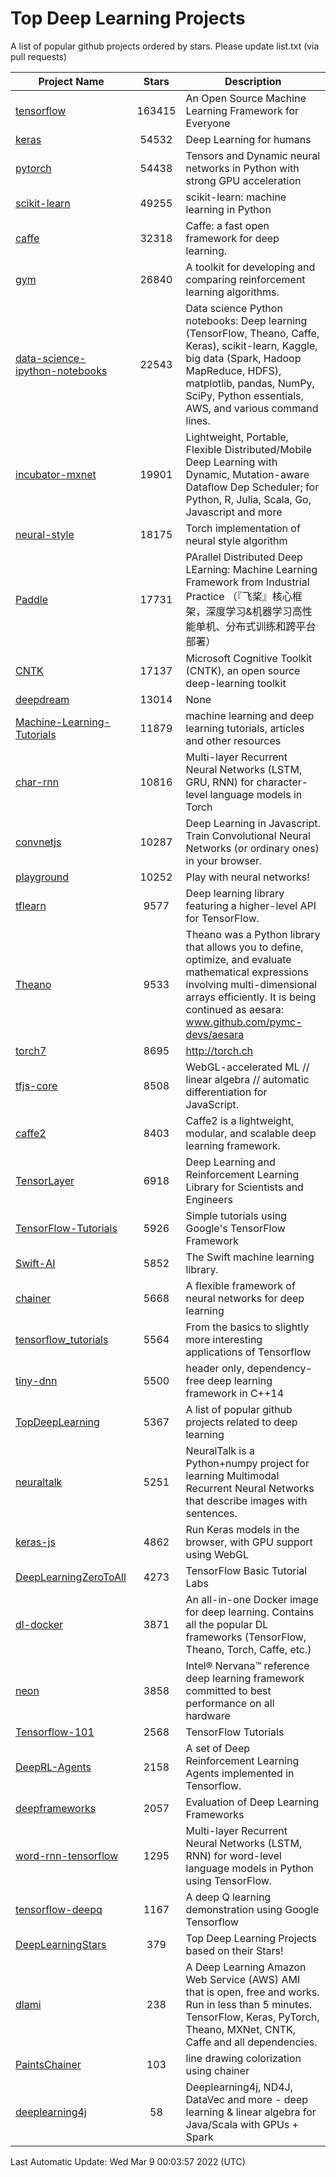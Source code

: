 # Top Deep Learning Projects
A list of popular github projects ordered by stars.
Please update list.txt (via pull requests)

|Project Name| Stars | Description |
| ---------- |:-----:| ----------- |
| [tensorflow](https://github.com/tensorflow/tensorflow) | 163415 | An Open Source Machine Learning Framework for Everyone |
| [keras](https://github.com/keras-team/keras) | 54532 | Deep Learning for humans |
| [pytorch](https://github.com/pytorch/pytorch) | 54438 | Tensors and Dynamic neural networks in Python with strong GPU acceleration |
| [scikit-learn](https://github.com/scikit-learn/scikit-learn) | 49255 | scikit-learn: machine learning in Python |
| [caffe](https://github.com/BVLC/caffe) | 32318 | Caffe: a fast open framework for deep learning. |
| [gym](https://github.com/openai/gym) | 26840 | A toolkit for developing and comparing reinforcement learning algorithms. |
| [data-science-ipython-notebooks](https://github.com/donnemartin/data-science-ipython-notebooks) | 22543 | Data science Python notebooks: Deep learning (TensorFlow, Theano, Caffe, Keras), scikit-learn, Kaggle, big data (Spark, Hadoop MapReduce, HDFS), matplotlib, pandas, NumPy, SciPy, Python essentials, AWS, and various command lines. |
| [incubator-mxnet](https://github.com/apache/incubator-mxnet) | 19901 | Lightweight, Portable, Flexible Distributed/Mobile Deep Learning with Dynamic, Mutation-aware Dataflow Dep Scheduler; for Python, R, Julia, Scala, Go, Javascript and more |
| [neural-style](https://github.com/jcjohnson/neural-style) | 18175 | Torch implementation of neural style algorithm |
| [Paddle](https://github.com/PaddlePaddle/Paddle) | 17731 | PArallel Distributed Deep LEarning: Machine Learning Framework from Industrial Practice （『飞桨』核心框架，深度学习&机器学习高性能单机、分布式训练和跨平台部署） |
| [CNTK](https://github.com/microsoft/CNTK) | 17137 | Microsoft Cognitive Toolkit (CNTK), an open source deep-learning toolkit |
| [deepdream](https://github.com/google/deepdream) | 13014 | None |
| [Machine-Learning-Tutorials](https://github.com/ujjwalkarn/Machine-Learning-Tutorials) | 11879 | machine learning and deep learning tutorials, articles and other resources  |
| [char-rnn](https://github.com/karpathy/char-rnn) | 10816 | Multi-layer Recurrent Neural Networks (LSTM, GRU, RNN) for character-level language models in Torch |
| [convnetjs](https://github.com/karpathy/convnetjs) | 10287 | Deep Learning in Javascript. Train Convolutional Neural Networks (or ordinary ones) in your browser. |
| [playground](https://github.com/tensorflow/playground) | 10252 | Play with neural networks! |
| [tflearn](https://github.com/tflearn/tflearn) | 9577 | Deep learning library featuring a higher-level API for TensorFlow. |
| [Theano](https://github.com/Theano/Theano) | 9533 | Theano was a Python library that allows you to define, optimize, and evaluate mathematical expressions involving multi-dimensional arrays efficiently. It is being continued as aesara: www.github.com/pymc-devs/aesara |
| [torch7](https://github.com/torch/torch7) | 8695 | http://torch.ch |
| [tfjs-core](https://github.com/tensorflow/tfjs-core) | 8508 | WebGL-accelerated ML // linear algebra // automatic differentiation for JavaScript. |
| [caffe2](https://github.com/facebookarchive/caffe2) | 8403 | Caffe2 is a lightweight, modular, and scalable deep learning framework. |
| [TensorLayer](https://github.com/tensorlayer/TensorLayer) | 6918 | Deep Learning and Reinforcement Learning Library for Scientists and Engineers  |
| [TensorFlow-Tutorials](https://github.com/nlintz/TensorFlow-Tutorials) | 5926 | Simple tutorials using Google's TensorFlow Framework |
| [Swift-AI](https://github.com/Swift-AI/Swift-AI) | 5852 | The Swift machine learning library. |
| [chainer](https://github.com/chainer/chainer) | 5668 | A flexible framework of neural networks for deep learning |
| [tensorflow_tutorials](https://github.com/pkmital/tensorflow_tutorials) | 5564 | From the basics to slightly more interesting applications of Tensorflow |
| [tiny-dnn](https://github.com/tiny-dnn/tiny-dnn) | 5500 | header only, dependency-free deep learning framework in C++14 |
| [TopDeepLearning](https://github.com/aymericdamien/TopDeepLearning) | 5367 | A list of popular github projects related to deep learning |
| [neuraltalk](https://github.com/karpathy/neuraltalk) | 5251 | NeuralTalk is a Python+numpy project for learning Multimodal Recurrent Neural Networks that describe images with sentences. |
| [keras-js](https://github.com/transcranial/keras-js) | 4862 | Run Keras models in the browser, with GPU support using WebGL |
| [DeepLearningZeroToAll](https://github.com/hunkim/DeepLearningZeroToAll) | 4273 | TensorFlow Basic Tutorial Labs |
| [dl-docker](https://github.com/floydhub/dl-docker) | 3871 | An all-in-one Docker image for deep learning. Contains all the popular DL frameworks (TensorFlow, Theano, Torch, Caffe, etc.) |
| [neon](https://github.com/NervanaSystems/neon) | 3858 | Intel® Nervana™ reference deep learning framework committed to best performance on all hardware |
| [Tensorflow-101](https://github.com/sjchoi86/Tensorflow-101) | 2568 | TensorFlow Tutorials |
| [DeepRL-Agents](https://github.com/awjuliani/DeepRL-Agents) | 2158 | A set of Deep Reinforcement Learning Agents implemented in Tensorflow. |
| [deepframeworks](https://github.com/zer0n/deepframeworks) | 2057 | Evaluation of Deep Learning Frameworks |
| [word-rnn-tensorflow](https://github.com/hunkim/word-rnn-tensorflow) | 1295 | Multi-layer Recurrent Neural Networks (LSTM, RNN) for word-level language models in Python using TensorFlow. |
| [tensorflow-deepq](https://github.com/siemanko/tensorflow-deepq) | 1167 | A deep Q learning demonstration using Google Tensorflow |
| [DeepLearningStars](https://github.com/hunkim/DeepLearningStars) | 379 | Top Deep Learning Projects based on their Stars! |
| [dlami](https://github.com/ritchieng/dlami) | 238 | A Deep Learning Amazon Web Service (AWS) AMI that is open, free and works. Run in less than 5 minutes. TensorFlow, Keras, PyTorch, Theano, MXNet, CNTK, Caffe and all dependencies. |
| [PaintsChainer](https://github.com/taizan/PaintsChainer) | 103 | line drawing colorization using chainer |
| [deeplearning4j](https://github.com/deeplearning4j/deeplearning4j) | 58 | Deeplearning4j, ND4J, DataVec and more - deep learning & linear algebra for Java/Scala with GPUs + Spark |

Last Automatic Update: Wed Mar  9 00:03:57 2022 (UTC)
